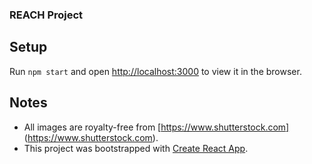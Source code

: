 ### REACH Project

## Setup
Run `npm start` and open [http://localhost:3000](http://localhost:3000) to view it in the browser.

## Notes
- All images are royalty-free from [https://www.shutterstock.com] (https://www.shutterstock.com).
- This project was bootstrapped with [Create React App](https://github.com/facebook/create-react-app).